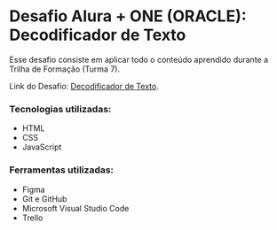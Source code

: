 # Desafio Alura + ONE (ORACLE): Decodificador de Texto

Esse desafio consiste em aplicar todo o conteúdo aprendido durante a Trilha de Formação (Turma 7).

Link do Desafio: [Decodificador de Texto](https://bsthaiss.github.io/decodificador-de-texto/).

### Tecnologias utilizadas:
- HTML
- CSS
- JavaScript

### Ferramentas utilizadas:
- Figma
- Git e GitHub
- Microsoft Visual Studio Code
- Trello

